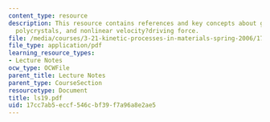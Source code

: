```yaml
---
content_type: resource
description: This resource contains references and key concepts about grain growth,
  polycrystals, and nonlinear velocity?driving force.
file: /media/courses/3-21-kinetic-processes-in-materials-spring-2006/17cc7ab5eccf546cbf39f7a96a8e2ae5_ls19.pdf
file_type: application/pdf
learning_resource_types:
- Lecture Notes
ocw_type: OCWFile
parent_title: Lecture Notes
parent_type: CourseSection
resourcetype: Document
title: ls19.pdf
uid: 17cc7ab5-eccf-546c-bf39-f7a96a8e2ae5
---
```

